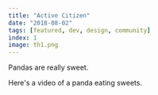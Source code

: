 ```yaml
---
title: "Active Citizen"
date: "2018-08-02"
tags: [featured, dev, design, community]
index: 1
image: th1.png
---
```


Pandas are really sweet.

Here's a video of a panda eating sweets.

